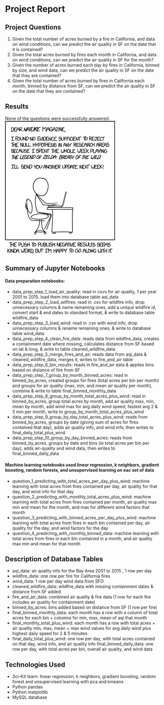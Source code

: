 # Project Report 

## Project Questions

1. Given the total number of acres burned by a fire in California, and data on wind conditions, can we predict the air quality in SF on the date that it is contained?
2. Given the total acres burned by fires each month in California, and data on wind conditions, can we predict the air quality in SF for the month?
3. Given the number of acres burned each day by fires in California, binned by size, and wind data, can we predict the air quality in SF on the date that they are contained?
4. Given the total number of acres burned by fires in California each month, binned by distance from SF, can we predict the air quality in SF on the date that they are contained?

## Results

None of the questions were successfully answered.
![xkcd](/images/negative_results.png)


## Summary of Jupyter Notebooks

#### Data preparation notebooks:

* data_prep_step_1_load_air_quality:  read in csvs for air quality, 1 per year 2001 to 2015.  load them into database table aqi_data
* data_prep_step_2_load_wilfires: read in .csv for wildfire info, drop unnecessary columns & name remaining ones, add a unique wildfire id, convert start & end dates to standard format, & write to database table wildfire_data
* data_prep_step_3_load_wind: read in .csv with wind info, drop unnecessary columns & rename remaining ones, & write to database table wind_data
* data_prep_step_4_clean_fire_data: reads data from wildfire_data, creates a containment date where missing, calculates distance from SF based on lat & long, & write to table cleaned_wildfire_data
* data_prep_step_5_merge_fires_and_air: reads data from aqi_data & cleaned_wildfire_data, merges it, writes to fire_and_air table
* data_prep_step_6_bin_results: reads in fire_and_air data & applies bins based on distance of fire from SF
* data_prep_step_7_group_by_month_binned_acres: read in binned_by_acres, created groups for fires (total acres per bin per month) and groups for air quality (max, min, and mean air quality per month), combine & write to table final_binned_monthly_data
* data_prep_step_8_group_by_month_total_acres_plus_wind: read in binned_by_acres, group total acres by month, add air quality max, min, mean by month, add wind max for avg daily wind speed, fastest avg 2 & 5 min per month, write to group_by_month_total_acres_plus_wind
* data_prep_step_9_group_by_day_total_acres_plus_wind: reads from binned_by_acres, groups by date (giving sum of acres for fires contained that day), adds air quality info, and wind info, then writes to final_daily_total_plus_wind
* data_prep_step_10_group_by_day_binned_acres:  reads from binned_by_acres, groups by date and bins (ie total acres per bin per day), adds air-quality and wind data, then writes to final_binned_daily_data

#### Machine learning notebooks used linear regression, k neighbors, gradient boosting, random forests, and unsupervised learning on eac set of data
* question_1_predicting_with_total_acres_per_day_plus_wind: machine learning with total acres from fires contained per day, air quality for that day, and wind info for that day
* question_2_predicting_with_monthly_total_acres_plus_wind: machine learning with total acres from fires contained per month, air quality max min and mean for the month, and max for different wind factors that month
* question_3_predicting_with_binned_acres_per_day_plus_wind: machine learning with total acres from fires in each bin contained per day, air quality for the day, and wind factors for the day
* question_4_predicting_with_monthly_binned_data: machine learning with total acres from fires in each bin contained in a month, and air quality max min and mean for that month

## Description of Database Tables
* aqi_data: air quality info for the Bay Area 2001 to 2015 , 1 row per day
* wildfire_data: one row per fire for California fires
* wind_data: 1 row per day wind data from SFO 
* cleaned_wildfire_data: wildfire_data with missing containment dates & distance from SF added
* fire_and_air_data: combined air quality & fire data (1 row for each fire includes air quality for containment date)
* binned_by_acres:  bins added based on distance from SF (1 row per fire)
* final_binned_monthly_data: each month has a row with a column of total acres for each bin + columns for min, max, mean of aqi that month
* final_monthly_total_plus_wind: each month has a row with total acres + air quality min, max, mean + max wind values for avg daily wind plus highest daily speed for 2 & 5 minutes
* final_daily_total_plus_wind: one row per day, with total acres contained on that day, wind info, and air quality info
final_binned_daily_data:  one row per day, with total acres per bin, overall air quality, and wind data



## Technologies Used

* Sci-Kit learn: linear regression, k neighbors, gradient boosting, random forest and unsupervised learning with pca and kmeans
* Python pandas
* Python matplotlib
* MySQL database











